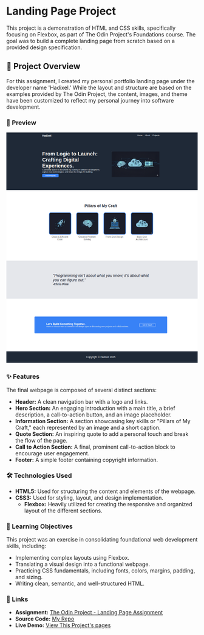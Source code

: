 # Landing Page Project
This project is a demonstration of HTML and CSS skills, specifically focusing on Flexbox, as part of The Odin Project's Foundations course. The goal was to build a complete landing page from scratch based on a provided design specification.

## 📝 Project Overview

For this assignment, I created my personal portfolio landing page under the developer name 'Hadixel.' While the layout and structure are based on the examples provided by The Odin Project, the content, images, and theme have been customized to reflect my personal journey into software development.

### 📸 Preview

![Project Preview](./preveiw-img/Screenshot.png)

### ✨ Features

The final webpage is composed of several distinct sections:

-   **Header:** A clean navigation bar with a logo and links.
-   **Hero Section:** An engaging introduction with a main title, a brief description, a call-to-action button, and an image placeholder.
-   **Information Section:** A section showcasing key skills or "Pillars of My Craft," each represented by an image and a short caption.
-   **Quote Section:** An inspiring quote to add a personal touch and break the flow of the page.
-   **Call to Action Section:** A final, prominent call-to-action block to encourage user engagement.
-   **Footer:** A simple footer containing copyright information.

### 🛠️ Technologies Used

-   **HTML5:** Used for structuring the content and elements of the webpage.
-   **CSS3:** Used for styling, layout, and design implementation.
    -   **Flexbox:** Heavily utilized for creating the responsive and organized layout of the different sections.

### 🎯 Learning Objectives

This project was an exercise in consolidating foundational web development skills, including:

-   Implementing complex layouts using Flexbox.
-   Translating a visual design into a functional webpage.
-   Practicing CSS fundamentals, including fonts, colors, margins, padding, and sizing.
-   Writing clean, semantic, and well-structured HTML.

### 🔗 Links

-   **Assignment:** [The Odin Project - Landing Page Assignment](https://www.theodinproject.com/lessons/foundations-landing-page)
-   **Source Code:** [My Repo](https://github.com/Hadixel/my-landing-page)
-   **Live Demo:** [View This Project's pages](https://hadixel.github.io/my-landing-page/)